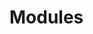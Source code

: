# Modules

<!-- Main modules section page. Provide overview of what modules are in Wippy, how they're organized, and navigation to detailed module documentation. Include search/filtering guidance. -->

